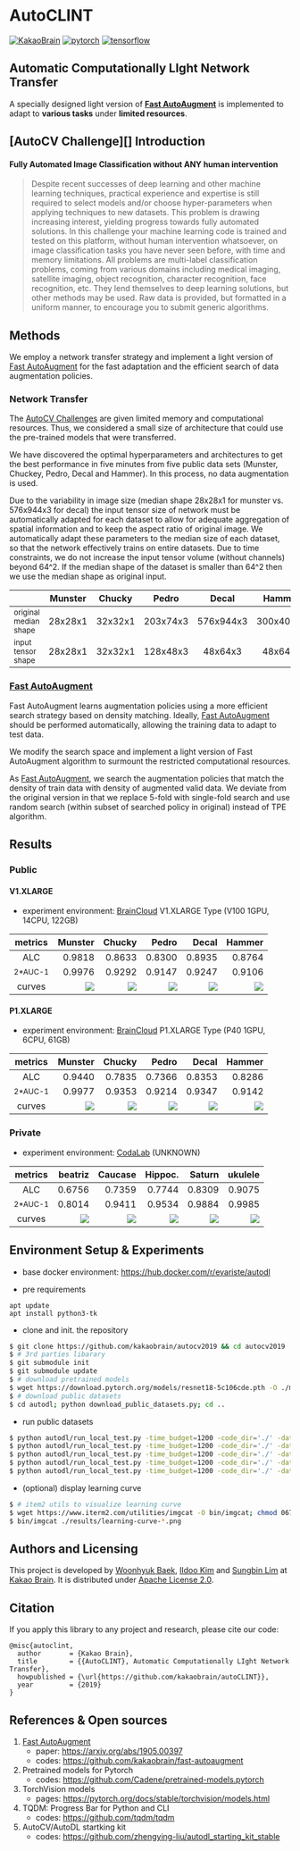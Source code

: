 # AutoCLINT
[![KakaoBrain](https://img.shields.io/badge/kakao-brain-ffcd00.svg)](http://kakaobrain.com/)
[![pytorch](https://img.shields.io/badge/pytorch-1.0.1-%23ee4c2c.svg)](https://pytorch.org/)
[![tensorflow](https://img.shields.io/badge/tensorflow-1.13.1-ed6c20.svg)](https://www.tensorflow.org/)


## Automatic **C**omputationally **LI**ght **N**etwork **T**ransfer

A specially designed light version of **[Fast AutoAugment][]** is implemented to adapt to **various tasks** under **limited resources**.


## [AutoCV Challenge][] Introduction
#### Fully Automated Image Classification without ANY human intervention
> Despite recent successes of deep learning and other machine learning techniques, practical experience and expertise is still required to select models and/or choose hyper-parameters when applying techniques to new datasets. This problem is drawing increasing interest, yielding progress towards fully automated solutions. In this challenge your machine learning code is trained and tested on this platform, without human intervention whatsoever, on image classification tasks you have never seen before, with time and memory limitations. All problems are multi-label classification problems, coming from various domains including medical imaging, satellite imaging, object recognition, character recognition, face recognition, etc. They lend themselves to deep learning solutions, but other methods may be used. Raw data is provided, but formatted in a uniform manner, to encourage you to submit generic algorithms.


## Methods

We employ a network transfer strategy and implement a light version of [Fast AutoAugment][] for the fast adaptation and the efficient search of data augmentation policies.

### Network Transfer

The [AutoCV Challenges][] are given limited memory and computational resources. Thus, we considered a small size of architecture that could use the pre-trained models that were transferred.

We have discovered the optimal hyperparameters and architectures to get the best performance in five minutes from five public data sets (Munster, Chuckey, Pedro, Decal and Hammer). In this process, no data augmentation is used.

Due to the variability in image size (median shape 28x28x1 for munster vs. 576x944x3 for decal) the input tensor size of network must be automatically adapted for each dataset to allow for adequate aggregation of spatial information and to keep the aspect ratio of original image.
We automatically adapt these parameters to the median size of each dataset, so that the network effectively trains on entire datasets. Due to time constraints, we do not increase the input tensor volume (without channels) beyond 64^2. If the median shape of the dataset is smaller than 64^2 then we use the median shape as original input.

|    | Munster |  Chucky |   Pedro |   Decal |  Hammer |
|:---|:-------:|:-------:|:-------:|:-------:|:-------:|
| <sub>original median shape<sub> | 28x28x1 | 32x32x1 | 203x74x3 | 576x944x3 | 300x400x3 |
| <sub>input tensor shape<sub> | 28x28x1 | 32x32x1 | 128x48x3 | 48x64x3 | 48x64x3 |

### [Fast AutoAugment][]

Fast AutoAugment learns augmentation policies using a more efficient search strategy based on density matching. Ideally, [Fast AutoAugment][] should be performed automatically, allowing the training data to adapt to test data.

We modify the search space and implement a light version of Fast AutoAugment algorithm to surmount the restricted computational resources.

As [Fast AutoAugment][], we search the augmentation policies that match the density of train data with density of augmented valid data. We deviate from the original version in that we replace 5-fold with single-fold search and use random search (within subset of searched policy in original) instead of TPE algorithm.


## Results
### Public

#### V1.XLARGE
* experiment environment: [BrainCloud][] V1.XLARGE Type (V100 1GPU, 14CPU, 122GB)

| metrics | Munster |  Chucky |   Pedro |   Decal |  Hammer |
|:-------:|--------:|--------:|--------:|--------:|--------:|
| ALC     |  0.9818 |  0.8633 |  0.8300 |  0.8935 |  0.8764 |
| <sub>2*AUC-1</sub> |  0.9976 |  0.9292 |  0.9147 |  0.9247 |  0.9106 |
| curves  | ![](./assets/public_final_result_v1_munster.png) | ![](./assets/public_final_result_v1_Chuckey.png) | ![](./assets/public_final_result_v1_pedro.png) | ![](./assets/public_final_result_v1_Decal.png) | ![](./assets/public_final_result_v1_Hammer.png) |

#### P1.XLARGE
* experiment environment: [BrainCloud][] P1.XLARGE Type (P40 1GPU, 6CPU, 61GB)

| metrics | Munster |  Chucky |   Pedro |   Decal |  Hammer |
|:-------:|--------:|--------:|--------:|--------:|--------:|
| ALC     |  0.9440 |  0.7835 |  0.7366 |  0.8353 |  0.8286 |
| <sub>2*AUC-1</sub> |  0.9977 |  0.9353 |  0.9214 |  0.9347 |  0.9142 |
| curves  | ![](./assets/public_final_result_p1_munster.png) | ![](./assets/public_final_result_p1_Chuckey.png) | ![](./assets/public_final_result_p1_pedro.png) | ![](./assets/public_final_result_p1_Decal.png) | ![](./assets/public_final_result_p1_Hammer.png) |

### Private
* experiment environment: [CodaLab](https://autodl.lri.fr/) (UNKNOWN)

| metrics | beatriz | Caucase | Hippoc. |  Saturn | ukulele |
|:-------:|--------:|--------:|--------:|--------:|--------:|
| ALC     |  0.6756 |  0.7359 |  0.7744 |  0.8309 |  0.9075 |
| <sub>2*AUC-1</sub> |  0.8014 |  0.9411 |  0.9534 |  0.9884 |  0.9985 |
| curves  | ![](./assets/private_final_result_beatriz.png) | ![](./assets/private_final_result_Caucase.png) | ![](./assets/private_final_result_Hippocrate.png) | ![](./assets/private_final_result_Saturn.png) | ![](./assets/private_final_result_ukulele.png) |


## Environment Setup & Experiments
* base docker environment: https://hub.docker.com/r/evariste/autodl

* pre requirements
```
apt update
apt install python3-tk
```

* clone and init. the repository
```bash
$ git clone https://github.com/kakaobrain/autocv2019 && cd autocv2019
$ # 3rd parties libarary
$ git submodule init
$ git submodule update
$ # download pretrained models
$ wget https://download.pytorch.org/models/resnet18-5c106cde.pth -O ./models/resnet18-5c106cde.pth
$ # download public datasets
$ cd autodl; python download_public_datasets.py; cd ..
```

* run public datasets
```bash
$ python autodl/run_local_test.py -time_budget=1200 -code_dir='./' -dataset_dir='autodl/AutoDL_public_data/Munster/'; cp autodl/AutoDL_scoring_output/learning-curve-*.png ./results
$ python autodl/run_local_test.py -time_budget=1200 -code_dir='./' -dataset_dir='autodl/AutoDL_public_data/Chucky/'; cp autodl/AutoDL_scoring_output/learning-curve-*.png ./results
$ python autodl/run_local_test.py -time_budget=1200 -code_dir='./' -dataset_dir='autodl/AutoDL_public_data/Pedro/'; cp autodl/AutoDL_scoring_output/learning-curve-*.png ./results
$ python autodl/run_local_test.py -time_budget=1200 -code_dir='./' -dataset_dir='autodl/AutoDL_public_data/Decal/'; cp autodl/AutoDL_scoring_output/learning-curve-*.png ./results
$ python autodl/run_local_test.py -time_budget=1200 -code_dir='./' -dataset_dir='autodl/AutoDL_public_data/Hammer/'; cp autodl/AutoDL_scoring_output/learning-curve-*.png ./results
```

* (optional) display learning curve
```bash
$ # item2 utils to visualize learning curve
$ wget https://www.iterm2.com/utilities/imgcat -O bin/imgcat; chmod 0677 bin/imgcat
$ bin/imgcat ./results/learning-curve-*.png
```

## Authors and Licensing
This project is developed by [Woonhyuk Baek][], [Ildoo Kim][] and [Sungbin Lim][] at
[Kakao Brain][]. It is distributed under [Apache License
2.0](LICENSE).


## Citation

If you apply this library to any project and research, please cite our code:

```
@misc{autoclint,
  author       = {Kakao Brain},
  title        = {{AutoCLINT}, Automatic Computationally LIght Network Transfer},
  howpublished = {\url{https://github.com/kakaobrain/autoCLINT}},
  year         = {2019}
}
```


## References & Open sources
1. [Fast AutoAugment][]
    - paper: https://arxiv.org/abs/1905.00397
    - codes: https://github.com/kakaobrain/fast-autoaugment
2. Pretrained models for Pytorch
    - codes: https://github.com/Cadene/pretrained-models.pytorch
3. TorchVision models
    - pages: https://pytorch.org/docs/stable/torchvision/models.html
3. TQDM: Progress Bar for Python and CLI
    - codes: https://github.com/tqdm/tqdm
4. AutoCV/AutoDL startking kit
    - codes: https://github.com/zhengying-liu/autodl_starting_kit_stable

[Kakao Brain]: https://kakaobrain.com/
[BrainCloud]: https://cloud.kakaobrain.com/
[Sungbin Lim]: https://github.com/sungbinlim
[Ildoo Kim]: https://github.com/ildoonet
[Woonhyuk Baek]: https://github.com/wbaek
[Fast AutoAugment]: https://arxiv.org/abs/1905.00397
[AutoCV Challenges]: https://autodl.lri.fr/competitions/118#home
